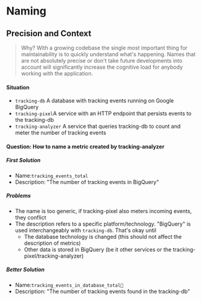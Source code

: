 # Naming

## Precision and Context

> Why? With a growing codebase the single most important thing for maintainability is to quickly understand what's happening. Names that are not absolutely precise or don't take future developments into account will significantly increase the cognitive load for anybody working with the application.

#### Situation

* `tracking-db` A database with tracking events running on Google BigQuery
* `tracking-pixel`A service with an HTTP endpoint that persists events to the tracking-db
* `tracking-analyzer` A service that queries tracking-db to count and meter the number of tracking events

#### Question: How to name a metric created by tracking-analyzer

##### First Solution

* Name:`tracking_events_total`
* Description: "The number of tracking events in BigQuery"

##### Problems

* The name is too generic, if tracking-pixel also meters incoming events, they conflict
* The description refers to a specific platform/technology. "BigQuery" is used interchangeably with `tracking-db`.
  That's okay until
  * The database technology is changed \(this should not affect the description of metrics\)
  * Other data is stored in BigQuery \(be it other services or the tracking-pixel/tracking-analyzer\)

##### Better Solution

* Name:`tracking_events_in_database_total`
* Description: "The number of tracking events found in the tracking-db"



